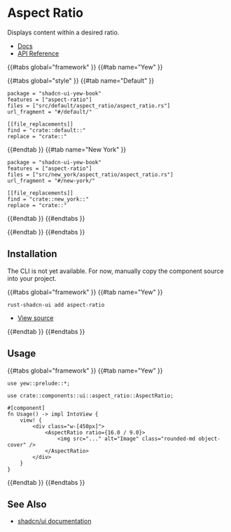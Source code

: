 # Aspect Ratio

Displays content within a desired ratio.

-   [Docs](https://radix.rustforweb.org/primitives/components/aspect-ratio.html)
-   [API Reference](https://radix.rustforweb.org/primitives/components/aspect-ratio.html#api-reference)

{{#tabs global="framework" }}
{{#tab name="Yew" }}

{{#tabs global="style" }}
{{#tab name="Default" }}

```toml,trunk
package = "shadcn-ui-yew-book"
features = ["aspect-ratio"]
files = ["src/default/aspect_ratio/aspect_ratio.rs"]
url_fragment = "#/default/"

[[file_replacements]]
find = "crate::default::"
replace = "crate::"
```

{{#endtab }}
{{#tab name="New York" }}

```toml,trunk
package = "shadcn-ui-yew-book"
features = ["aspect-ratio"]
files = ["src/new_york/aspect_ratio/aspect_ratio.rs"]
url_fragment = "#/new-york/"

[[file_replacements]]
find = "crate::new_york::"
replace = "crate::"
```

{{#endtab }}
{{#endtabs }}

{{#endtab }}
{{#endtabs }}

## Installation

<div class="warning">

The CLI is not yet available. For now, manually copy the component source into your project.

</div>

{{#tabs global="framework" }}
{{#tab name="Yew" }}

```shell
rust-shadcn-ui add aspect-ratio
```

-   [View source](https://github.com/RustForWeb/shadcn-ui/tree/main/packages/yew/aspect-ratio)

{{#endtab }}
{{#endtabs }}

## Usage

{{#tabs global="framework" }}
{{#tab name="Yew" }}

```rust,ignore
use yew::prelude::*;

use crate::components::ui::aspect_ratio::AspectRatio;

#[component]
fn Usage() -> impl IntoView {
    view! {
        <div class="w-[450px]">
            <AspectRatio ratio={16.0 / 9.0}>
                <img src="..." alt="Image" class="rounded-md object-cover" />
            </AspectRatio>
        </div>
    }
}
```

{{#endtab }}
{{#endtabs }}

## See Also

-   [shadcn/ui documentation](https://ui.shadcn.com/docs/components/aspect-ratio)
